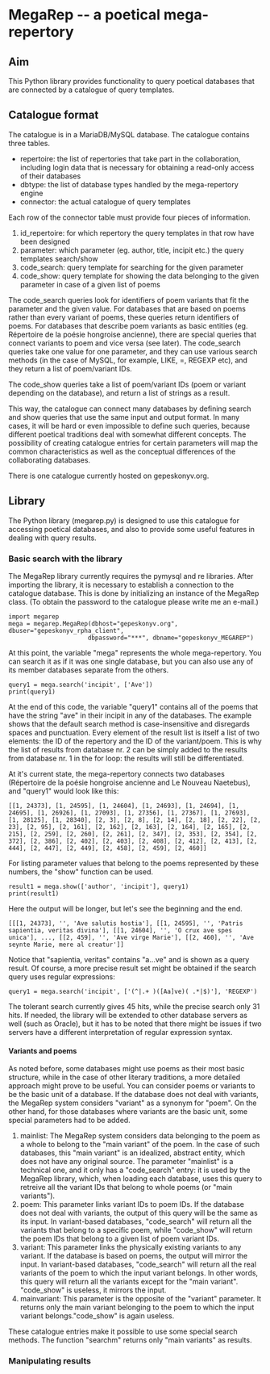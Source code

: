 # MegaRep -- a poetical mega-repertory

## Aim

This Python library provides functionality to query poetical databases that are connected by a catalogue of query templates.

## Catalogue format

The catalogue is in a MariaDB/MySQL database. The catalogue contains three tables.
- repertoire: the list of repertories that take part in the collaboration, including login data that is necessary for obtaining a read-only access of their databases
- dbtype: the list of database types handled by the mega-repertory engine
- connector: the actual catalogue of query templates

Each row of the connector table must provide four pieces of information.
1. id_repertoire: for which repertory the query templates in that row have been designed
2. parameter: which parameter (eg. author, title, incipit etc.) the query templates search/show
3. code_search: query template for searching for the given parameter
4. code_show: query template for showing the data belonging to the given parameter in case of a given list of poems

The code_search queries look for identifiers of poem variants that fit the parameter and the given value. For databases that are based on poems rather than every variant of poems, these queries return identifiers of poems. For databases that describe poem variants as basic entities (eg. Répertoire de la poésie hongroise ancienne), there are special queries that connect variants to poem and vice versa (see later). The code_search queries take one value for one parameter, and they can use various search methods (in the case of MySQL, for example, LIKE, =, REGEXP etc), and they return a list of poem/variant IDs.

The code_show queries take a list of poem/variant IDs (poem or variant depending on the database), and return a list of strings as a result.

This way, the catalogue can connect many databases by defining search and show queries that use the same input and output format. In many cases, it will be hard or even impossible to define such queries, because different poetical traditions deal with somewhat different concepts. The possibility of creating catalogue entries for certain parameters will map the common characteristics as well as the conceptual differences of the collaborating databases.

There is one catalogue currently hosted on gepeskonyv.org.

## Library

The Python library (megarep.py) is designed to use this catalogue for accessing poetical databases, and also to provide some useful features in dealing with query results.

### Basic search with the library

The MegaRep library currently requires the pymysql and re libraries. After importing the library, it is necessary to establish a connection to the catalogue database. This is done by initializing an instance of the MegaRep class. (To obtain the password to the catalogue please write me an e-mail.)

    import megarep
    mega = megarep.MegaRep(dbhost="gepeskonyv.org", dbuser="gepeskonyv_rpha_client",
                          dbpassword="***", dbname="gepeskonyv_MEGAREP")

At this point, the variable "mega" represents the whole mega-repertory. You can search it as if it was one single database, but you can also use any of its member databases separate from the others.

    query1 = mega.search('incipit', ['Ave'])
    print(query1)

At the end of this code, the variable "query1" contains all of the poems that have the string "ave" in their incipit in any of the databases. The example shows that the default search method is case-insensitive and disregards spaces and punctuation. Every element of the result list is itself a list of two elements: the ID of the repertory and the ID of the variant/poem. This is why the list of results from database nr. 2 can be simply added to the results from database nr. 1 in the for loop: the results will still be differentiated.

At it's current state, the mega-repertory connects two databases (Répertoire de la poésie hongroise ancienne and Le Nouveau Naetebus), and "query1" would look like this:

    [[1, 24373], [1, 24595], [1, 24604], [1, 24693], [1, 24694], [1, 24695], [1, 26926], [1, 27093], [1, 27356], [1, 27367], [1, 27693], [1, 28125], [1, 28340], [2, 3], [2, 8], [2, 14], [2, 18], [2, 22], [2, 23], [2, 95], [2, 161], [2, 162], [2, 163], [2, 164], [2, 165], [2, 215], [2, 259], [2, 260], [2, 261], [2, 347], [2, 353], [2, 354], [2, 372], [2, 386], [2, 402], [2, 403], [2, 408], [2, 412], [2, 413], [2, 444], [2, 447], [2, 449], [2, 458], [2, 459], [2, 460]]

For listing parameter values that belong to the poems represented by these numbers, the "show" function can be used.

    result1 = mega.show(['author', 'incipit'], query1)
    print(result1)

Here the output will be longer, but let's see the beginning and the end.

    [[[1, 24373], '', 'Ave salutis hostia'], [[1, 24595], '', 'Patris sapientia, veritas divina'], [[1, 24604], '', 'O crux ave spes unica'], ..., [[2, 459], '', 'Ave virge Marie'], [[2, 460], '', 'Ave seynte Marie, mere al creatur']]

Notice that "sapientia, veritas" contains "a...ve" and is shown as a query result. Of course, a more precise result set might be obtained if the search query uses regular expressions:

    query1 = mega.search('incipit', ['(^|.+ )([Aa]ve)( .*|$)'], 'REGEXP')

The tolerant search currently gives 45 hits, while the precise search only 31 hits. If needed, the library will be extended to other database servers as well (such as Oracle), but it has to be noted that there might be issues if two servers have a different interpretation of regular expression syntax.

#### Variants and poems

As noted before, some databases might use poems as their most basic structure, while in the case of other literary traditions, a more detailed approach might prove to be useful. You can consider poems or variants to be the basic unit of a database. If the database does not deal with variants, the MegaRep system considers "variant" as a synonym for "poem". On the other hand, for those databases where variants are the basic unit, some special parameters had to be added.

1. mainlist: The MegaRep system considers data belonging to the poem as a whole to belong to the "main variant" of the poem. In the case of such databases, this "main variant" is an idealized, abstract entity, which does not have any original source. The parameter "mainlist" is a technical one, and it only has a "code_search" entry: it is used by the MegaRep library, which, when loading each database, uses this query to retreive all the variant IDs that belong to whole poems (or "main variants").
2. poem: This parameter links variant IDs to poem IDs. If the database does not deal with variants, the output of this query will be the same as its input. In variant-based databases, "code_search" will return all the variants that belong to a specific poem, while "code_show" will return the poem IDs that belong to a given list of poem variant IDs.
3. variant: This parameter links the physically existing variants to any variant. If the database is based on poems, the output will mirror the input. In variant-based databases, "code_search" will return all the real variants of the poem to which the input variant belongs. In other words, this query will return all the variants except for the "main variant". "code_show" is useless, it mirrors the input.
4. mainvariant: This parameter is the opposite of the "variant" parameter. It returns only the main variant belonging to the poem to which the input variant belongs."code_show" is again useless.

These catalogue entries make it possible to use some special search methods. The function "searchm" returns only "main variants" as results.

### Manipulating results

